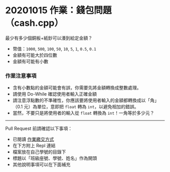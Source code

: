 # 20201015 作業：錢包問題（cash.cpp）

最少有多少個銅板+紙鈔可以湊到給定金額？

- 幣值：`1000`, `500`, `100`, `50`, `10`, `5`, `1`, `0.5`, `0.1`
- 金額有可能大於四位數
- 金額有可能有小數


### 作業注意事項

- 含有小數點的金額可能會有誤，你需要先將金額轉換成整數處理。
- 請使用 Do-While 確認使用者輸入正確金額
- 請注意浮點數的不準確性，你應該要將使用者輸入的金額都轉換成以「角」（0.1 元）為單位，意即把 `float` 轉為 `int`，以避免相加的錯誤。
- 當然，不要只是將使用者的輸入從 `float` 轉換為 `int`！一角等於多少元？

---

Pull Request 前請確認以下事項：

* 已閱讀 [作業繳交方式](https://hackmd.io/@nssh/nscsc/%2F%40nssh%2Fsummit-homework)
* 在下方附上 Repl 連結
* 檔案放在自己學號的目錄下
* 標題以「班級座號、學號、姓名」作為開頭
* 其他說明事項可以在下面補充
